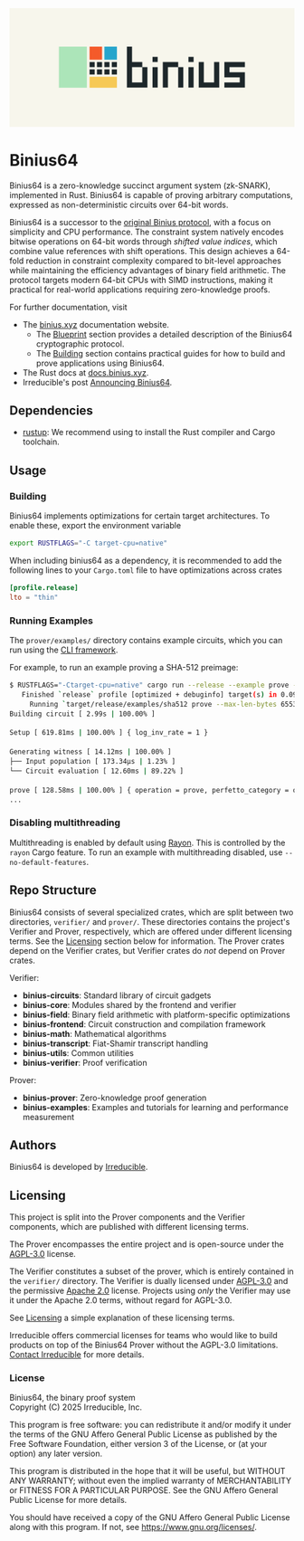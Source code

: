 ![Binius logo](assets/Logo.png "Binius logo")

# Binius64

Binius64 is a zero-knowledge succinct argument system (zk-SNARK), implemented in Rust. Binius64 is capable of proving arbitrary computations, expressed as non-deterministic circuits over 64-bit words.

Binius64 is a successor to the [original Binius protocol](https://github.com/IrreducibleOSS/binius), with a focus on simplicity and CPU performance. The constraint system natively encodes bitwise operations on 64-bit words through *shifted value indices*, which combine value references with shift operations. This design achieves a 64-fold reduction in constraint complexity compared to bit-level approaches while maintaining the efficiency advantages of binary field arithmetic. The protocol targets modern 64-bit CPUs with SIMD instructions, making it practical for real-world applications requiring zero-knowledge proofs.

For further documentation, visit

* The [binius.xyz](https://www.binius.xyz) documentation website.
  * The [Blueprint](https://www.binius.xyz/blueprint) section provides a detailed description of the Binius64 cryptographic protocol.
  * The [Building](https://www.binius.xyz/building) section contains practical guides for how to build and prove applications using Binius64.
* The Rust docs at [docs.binius.xyz](https://docs.binius.xyz).
* Irreducible's post [Announcing Binius64](https://www.irreducible.com/posts/announcing-binius64).

## Dependencies

- [rustup](https://rustup.rs/): We recommend using to install the Rust compiler and Cargo toolchain.

## Usage

### Building

Binius64 implements optimizations for certain target architectures. To enable these, export the environment variable

```bash
export RUSTFLAGS="-C target-cpu=native"
```

When including binius64 as a dependency, it is recommended to add the following lines to your `Cargo.toml` file to have optimizations across crates

```toml
[profile.release]
lto = "thin"
```

### Running Examples

The `prover/examples/` directory contains example circuits, which you can run using the [CLI framework](https://www.binius.xyz/building/getting-started/cli).

For example, to run an example proving a SHA-512 preimage:

```bash
$ RUSTFLAGS="-Ctarget-cpu=native" cargo run --release --example prove --max-len-bytes 65536 --exact-len
   Finished `release` profile [optimized + debuginfo] target(s) in 0.09s
     Running `target/release/examples/sha512 prove --max-len-bytes 65536 --exact-len-bytes`
Building circuit [ 2.99s | 100.00% ]

Setup [ 619.81ms | 100.00% ] { log_inv_rate = 1 }

Generating witness [ 14.12ms | 100.00% ]
├── Input population [ 173.34µs | 1.23% ]
└── Circuit evaluation [ 12.60ms | 89.22% ]

prove [ 128.58ms | 100.00% ] { operation = prove, perfetto_category = operation, n_witness_words = 1048576, n_bitand = 1048576, n_intmul = 1 }
...
```

### Disabling multithreading

Multithreading is enabled by default using [Rayon](https://github.com/rayon-rs/rayon). This is controlled by the `rayon` Cargo feature. To run an example with multithreading disabled, use `--no-default-features`.

## Repo Structure

Binius64 consists of several specialized crates, which are split between two directories, `verifier/` and `prover/`. These directories contains the project's Verifier and Prover, respectively, which are offered under different licensing terms. See the [Licensing](#licensing) section below for information. The Prover crates depend on the Verifier crates, but Verifier crates do _not_ depend on Prover crates.

Verifier:

- **binius-circuits**: Standard library of circuit gadgets
- **binius-core**: Modules shared by the frontend and verifier
- **binius-field**: Binary field arithmetic with platform-specific optimizations
- **binius-frontend**: Circuit construction and compilation framework
- **binius-math**: Mathematical algorithms
- **binius-transcript**: Fiat-Shamir transcript handling
- **binius-utils**: Common utilities
- **binius-verifier**: Proof verification

Prover:

- **binius-prover**: Zero-knowledge proof generation
- **binius-examples**: Examples and tutorials for learning and performance measurement

## Authors

Binius64 is developed by [Irreducible](https://www.irreducible.com).

## Licensing

This project is split into the Prover components and the Verifier components, which are published with different licensing terms.

The Prover encompasses the entire project and is open-source under the [AGPL-3.0](https://www.gnu.org/licenses/agpl-3.0.html) license.

The Verifier constitutes a subset of the prover, which is entirely contained in the `verifier/` directory. The Verifier is dually licensed under [AGPL-3.0](https://www.gnu.org/licenses/agpl-3.0.html) and the permissive [Apache 2.0](https://www.apache.org/licenses/LICENSE-2.0) license. Projects using _only_ the Verifier may use it under the Apache 2.0 terms, without regard for AGPL-3.0.

See [Licensing](https://www.binius.xyz/basics/licensing) a simple explanation of these licensing terms.

Irreducible offers commercial licenses for teams who would like to build products on top of the Binius64 Prover without the AGPL-3.0 limitations. [Contact Irreducible](https://www.irreducible.com/contact) for more details.

### License

   Binius64, the binary proof system \
   Copyright (C) 2025 Irreducible, Inc.

   This program is free software: you can redistribute it and/or modify
   it under the terms of the GNU Affero General Public License as published by
   the Free Software Foundation, either version 3 of the License, or
   (at your option) any later version.

   This program is distributed in the hope that it will be useful,
   but WITHOUT ANY WARRANTY; without even the implied warranty of
   MERCHANTABILITY or FITNESS FOR A PARTICULAR PURPOSE.  See the
   GNU Affero General Public License for more details.

   You should have received a copy of the GNU Affero General Public License
   along with this program.  If not, see <https://www.gnu.org/licenses/>.
